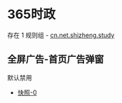 # 365时政

存在 1 规则组 - [cn.net.shizheng.study](/src/apps/cn.net.shizheng.study.ts)

## 全屏广告-首页广告弹窗

默认禁用

- [快照-0](https://i.gkd.li/i/12708731)
